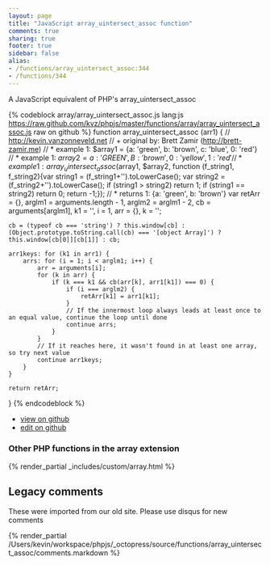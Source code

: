 ```yaml
---
layout: page
title: "JavaScript array_uintersect_assoc function"
comments: true
sharing: true
footer: true
sidebar: false
alias:
- /functions/array_uintersect_assoc:344
- /functions/344
---
```

<!-- Generated by Rakefile:build -->
A JavaScript equivalent of PHP's array_uintersect_assoc

{% codeblock array/array_uintersect_assoc.js lang:js https://raw.github.com/kvz/phpjs/master/functions/array/array_uintersect_assoc.js raw on github %}
function array_uintersect_assoc (arr1) {
    // http://kevin.vanzonneveld.net
    // +   original by: Brett Zamir (http://brett-zamir.me)
    // *     example 1: $array1 = {a: 'green', b: 'brown', c: 'blue', 0: 'red'}
    // *     example 1: $array2 = {a: 'GREEN', B: 'brown', 0: 'yellow', 1: 'red'}
    // *     example 1: array_uintersect_assoc($array1, $array2, function (f_string1, f_string2){var string1 = (f_string1+'').toLowerCase(); var string2 = (f_string2+'').toLowerCase(); if (string1 > string2) return 1; if (string1 == string2) return 0; return -1;});
    // *     returns 1: {a: 'green', b: 'brown'}
    var retArr = {},
        arglm1 = arguments.length - 1,
        arglm2 = arglm1 - 2,
        cb = arguments[arglm1],
        k1 = '',
        i = 1,
        arr = {},
        k = '';

    cb = (typeof cb === 'string') ? this.window[cb] : (Object.prototype.toString.call(cb) === '[object Array]') ? this.window[cb[0]][cb[1]] : cb;

    arr1keys: for (k1 in arr1) {
        arrs: for (i = 1; i < arglm1; i++) {
            arr = arguments[i];
            for (k in arr) {
                if (k === k1 && cb(arr[k], arr1[k1]) === 0) {
                    if (i === arglm2) {
                        retArr[k1] = arr1[k1];
                    }
                    // If the innermost loop always leads at least once to an equal value, continue the loop until done
                    continue arrs;
                }
            }
            // If it reaches here, it wasn't found in at least one array, so try next value
            continue arr1keys;
        }
    }

    return retArr;
}
{% endcodeblock %}

 - [view on github](https://github.com/kvz/phpjs/blob/master/functions/array/array_uintersect_assoc.js)
 - [edit on github](https://github.com/kvz/phpjs/edit/master/functions/array/array_uintersect_assoc.js)

### Other PHP functions in the array extension
{% render_partial _includes/custom/array.html %}
## Legacy comments
These were imported from our old site. Please use disqus for new comments
<div style="overflow-y: scroll; height: 500px;">
{% render_partial /Users/kevin/workspace/phpjs/_octopress/source/functions/array_uintersect_assoc/comments.markdown %}
</div>
